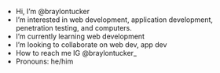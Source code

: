 - Hi, I’m @braylontucker
- I’m interested in web development, application development, penetration testing, and computers.
- I’m currently learning web development
- I’m looking to collaborate on web dev, app dev
- How to reach me IG @braylontucker_
- Pronouns: he/him
